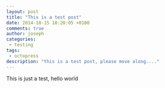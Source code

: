 ```yaml
---
layout: post
title: "This is a test post"
date: 2014-10-15 18:20:05 +0100
comments: true
author: joseph
categories: 
 - testing
tags: 
 - octopress
description: "this is a test post, please move along...." 
---
```


This is just a test, hello world
